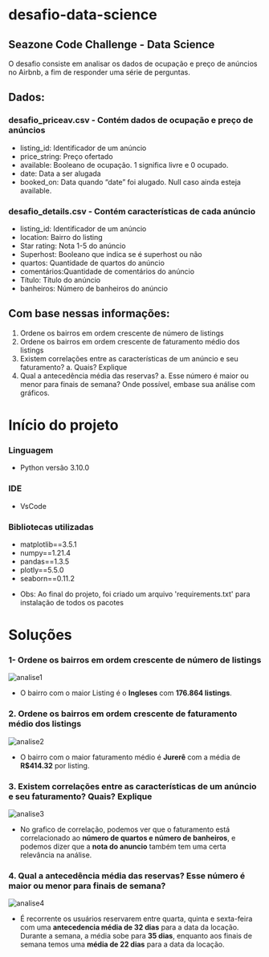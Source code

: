 # desafio-data-science
 
 ## Seazone Code Challenge - Data Science
 O desafio consiste em analisar os dados de ocupação e preço de anúncios no
 Airbnb, a fim de responder uma série de perguntas.

 ## Dados:
  ### desafio_priceav.csv - Contém dados de ocupação e preço de anúncios
  * listing_id: Identificador de um anúncio
  * price_string: Preço ofertado
  * available: Booleano de ocupação. 1 significa livre e 0 ocupado.
  * date: Data a ser alugada
  * booked_on: Data quando “date” foi alugado. Null caso ainda esteja available.
  ### desafio_details.csv - Contém características de cada anúncio
  * listing_id: Identificador de um anúncio
  * location: Bairro do listing
  * Star rating: Nota 1-5 do anúncio
  * Superhost: Booleano que indica se é superhost ou não
  * quartos: Quantidade de quartos do anúncio
  * comentários:Quantidade de comentários do anúncio
  * Título: Título do anúncio
  * banheiros: Número de banheiros do anúncio

 ## Com base nessas informações:
 1. Ordene os bairros em ordem crescente de número de listings
 2. Ordene os bairros em ordem crescente de faturamento médio dos listings
 3. Existem correlações entre as características de um anúncio e seu faturamento?
 a. Quais? Explique
 4. Qual a antecedência média das reservas?
 a. Esse número é maior ou menor para finais de semana?
 Onde possível, embase sua análise com gráficos.

# Início do projeto

### Linguagem
* Python versão 3.10.0

### IDE
* VsCode
### Bibliotecas utilizadas 
* matplotlib==3.5.1
* numpy==1.21.4
* pandas==1.3.5
* plotly==5.5.0
* seaborn==0.11.2
- Obs: Ao final do projeto, foi criado um arquivo 'requirements.txt' para instalação de todos os pacotes

# Soluções

### 1- Ordene os bairros em ordem crescente de número de listings

![analise1](https://user-images.githubusercontent.com/95966908/149409704-20130a99-5b0b-4339-97fa-70eada84a568.PNG)

* O bairro com o maior Listing é o **Ingleses** com **176.864 listings**.

### 2. Ordene os bairros em ordem crescente de faturamento médio dos listings
 
![analise2](https://user-images.githubusercontent.com/95966908/149410367-11ea9c12-398a-4fdc-a3fb-c4f1499977b7.PNG)
 
 * O bairro com o maior faturamento médio é **Jurerê** com a média de **R$414.32** por listing.
 
### 3. Existem correlações entre as características de um anúncio e seu faturamento? Quais? Explique

![analise3](https://user-images.githubusercontent.com/95966908/149410427-e32d7afe-edc4-42c6-8a41-c521923153d5.png)

 * No grafico de correlação, podemos ver que o faturamento está correlacionado ao **número de quartos e número de banheiros**, e podemos dizer que a **nota do anuncio** também tem uma certa relevância na análise.  
 
 
### 4. Qual a antecedência média das reservas? Esse número é maior ou menor para finais de semana?

![analise4](https://user-images.githubusercontent.com/95966908/149410489-85cf506d-e45a-4ee3-ac6a-a7fcb92a5076.PNG)

 * É recorrente os usuários reservarem entre quarta, quinta e sexta-feira com uma **antecedencia média de 32 dias** para a data da locação. Durante a semana, a média sobe para **35 dias**, enquanto aos finais de semana temos uma **média de 22 dias** para a data da locação.
